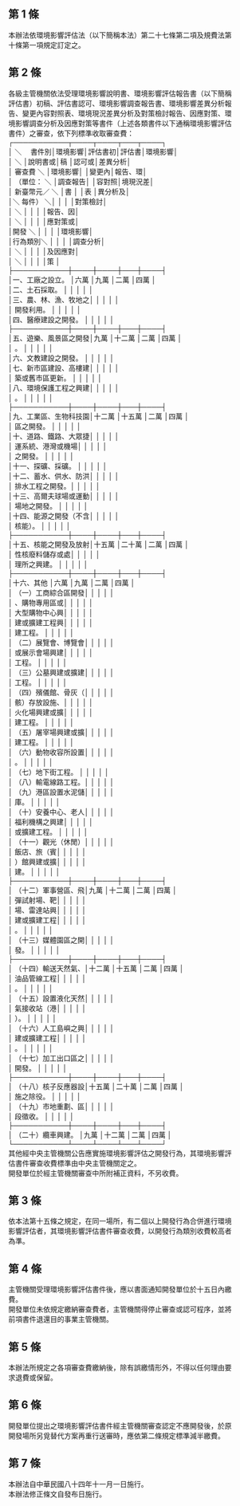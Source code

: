 第 1 條
-------
本辦法依環境影響評估法（以下簡稱本法）第二十七條第二項及規費法第  
十條第一項規定訂定之。

第 2 條
-------
各級主管機關依法受理環境影響說明書、環境影響評估報告書（以下簡稱  
評估書）初稿、評估書認可、環境影響調查報告書、環境影響差異分析報  
告、變更內容對照表、環境現況差異分析及對策檢討報告、因應對策、環  
境影響調查分析及因應對策等書件（上述各類書件以下通稱環境影響評估  
書件）之審查，依下列標準收取審查費：  
┌───────────┬────┬────┬───┬────┐  
│          ＼  　書件別│環境影響│評估書初│評估書│環境影響│  
│            ＼        │說明書或│稿      │認可或│差異分析│  
│      審查費  ＼      │環境影響│        │變更內│報告、環│  
│      （單位：  ＼    │調查報告│        │容對照│境現況差│  
│      新臺幣元／  ＼  │書      │        │表    │異分析及│  
│＼    每件）        ＼│        │        │      │對策檢討│  
│  ＼                  │        │        │      │報告、因│  
│    ＼                │        │        │      │應對策或│  
│開發  ＼              │        │        │      │環境影響│  
│行為類別＼            │        │        │      │調查分析│  
│          ＼          │        │        │      │及因應對│  
│            ＼        │        │        │      │策      │  
├───────────┼────┼────┼───┼────┤  
│一、工廠之設立。      │六萬    │九萬    │二萬  │四萬    │  
│二、土石採取。        │        │        │      │        │  
│三、農、林、漁、牧地之│        │        │      │        │  
│    開發利用。        │        │        │      │        │  
│四、醫療建設之開發。  │        │        │      │        │  
├───────────┼────┼────┼───┼────┤  
│五、遊樂、風景區之開發│九萬    │十二萬  │二萬  │四萬    │  
│    。                │        │        │      │        │  
│六、文教建設之開發。  │        │        │      │        │  
│七、新市區建設、高樓建│        │        │      │        │  
│    築或舊市區更新。  │        │        │      │        │  
│八、環境保護工程之興建│        │        │      │        │  
│    。                │        │        │      │        │  
├───────────┼────┼────┼───┼────┤  
│九、工業區、生物科技園│十二萬  │十五萬  │二萬  │四萬    │  
│    區之開發。        │        │        │      │        │  
│十、道路、鐵路、大眾捷│        │        │      │        │  
│    運系統、港灣或機場│        │        │      │        │  
│    之開發。          │        │        │      │        │  
│十一、探礦、採礦。    │        │        │      │        │  
│十二、蓄水、供水、防洪│        │        │      │        │  
│      排水工程之開發。│        │        │      │        │  
│十三、高爾夫球場或運動│        │        │      │        │  
│      場地之開發。    │        │        │      │        │  
│十四、能源之開發（不含│        │        │      │        │  
│      核能）。        │        │        │      │        │  
├───────────┼────┼────┼───┼────┤  
│十五、核能之開發及放射│十五萬  │二十萬  │二萬  │四萬    │  
│      性核廢料儲存或處│        │        │      │        │  
│      理所之興建。    │        │        │      │        │  
├───────────┼────┼────┼───┼────┤  
│十六、其他            │六萬    │九萬    │二萬  │四萬    │  
│  （一）工商綜合區開發│        │        │      │        │  
│        、購物專用區或│        │        │      │        │  
│        大型購物中心興│        │        │      │        │  
│        建或擴建工程興│        │        │      │        │  
│        建工程。      │        │        │      │        │  
│  （二）展覽會、博覽會│        │        │      │        │  
│        或展示會場興建│        │        │      │        │  
│        工程。        │        │        │      │        │  
│  （三）公墓興建或擴建│        │        │      │        │  
│        工程。        │        │        │      │        │  
│  （四）殯儀館、骨灰（│        │        │      │        │  
│        骸）存放設施、│        │        │      │        │  
│        火化場興建或擴│        │        │      │        │  
│        建工程。      │        │        │      │        │  
│  （五）屠宰場興建或擴│        │        │      │        │  
│        建工程。      │        │        │      │        │  
│  （六）動物收容所設置│        │        │      │        │  
│        。            │        │        │      │        │  
│  （七）地下街工程。  │        │        │      │        │  
│  （八）輸電線路工程。│        │        │      │        │  
│  （九）港區設置水泥儲│        │        │      │        │  
│        庫。          │        │        │      │        │  
│  （十）安養中心、老人│        │        │      │        │  
│        福利機構之興建│        │        │      │        │  
│        或擴建工程。  │        │        │      │        │  
│  （十一）觀光（休閒）│        │        │      │        │  
│          飯店、旅（賓│        │        │      │        │  
│          ）館興建或擴│        │        │      │        │  
│          建。        │        │        │      │        │  
├───────────┼────┼────┼───┼────┤  
│  （十二）軍事營區、飛│九萬    │十二萬  │二萬  │四萬    │  
│          彈試射場、靶│        │        │      │        │  
│          場、雷達站興│        │        │      │        │  
│          建或擴建工程│        │        │      │        │  
│          。          │        │        │      │        │  
│  （十三）媒體園區之開│        │        │      │        │  
│          發。        │        │        │      │        │  
├───────────┼────┼────┼───┼────┤  
│  （十四）輸送天然氣、│十二萬  │十五萬  │二萬  │四萬    │  
│          油品管線工程│        │        │      │        │  
│          。          │        │        │      │        │  
│  （十五）設置液化天然│        │        │      │        │  
│          氣接收站（港│        │        │      │        │  
│          ）。        │        │        │      │        │  
│  （十六）人工島嶼之興│        │        │      │        │  
│          建或擴建工程│        │        │      │        │  
│          。          │        │        │      │        │  
│  （十七）加工出口區之│        │        │      │        │  
│          開發。      │        │        │      │        │  
├───────────┼────┼────┼───┼────┤  
│  （十八）核子反應器設│十五萬  │二十萬  │二萬  │四萬    │  
│          施之除役。  │        │        │      │        │  
│  （十九）市地重劃、區│        │        │      │        │  
│          段徵收。    │        │        │      │        │  
├───────────┼────┼────┼───┼────┤  
│  （二十）纜車興建。  │九萬    │十二萬  │二萬  │四萬    │  
└───────────┴────┴────┴───┴────┘  
其他經中央主管機關公告應實施環境影響評估之開發行為，其環境影響評  
估書件審查收費標準由中央主管機關定之。  
開發單位於經主管機關審查中所附補正資料，不另收費。

第 3 條
-------
依本法第十五條之規定，在同一場所，有二個以上開發行為合併進行環境  
影響評估者，其環境影響評估書件審查收費，以開發行為類別收費較高者  
為準。

第 4 條
-------
主管機關受理環境影響評估書件後，應以書面通知開發單位於十五日內繳  
費。  
開發單位未依規定繳納審查費者，主管機關得停止審查或認可程序，並將  
前項書件退還目的事業主管機關。

第 5 條
-------
本辦法所規定之各項審查費繳納後，除有誤繳情形外，不得以任何理由要  
求退費或保留。

第 6 條
-------
開發單位提出之環境影響評估書件經主管機關審查認定不應開發後，於原  
開發場所另覓替代方案再重行送審時，應依第二條規定標準減半繳費。

第 7 條
-------
本辦法自中華民國八十四年十一月一日施行。  
本辦法修正條文自發布日施行。

